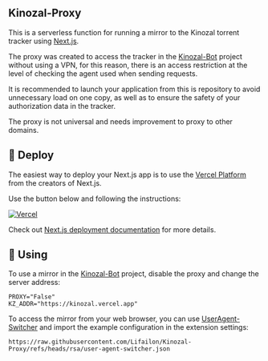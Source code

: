 ## Kinozal-Proxy

This is a serverless function for running a mirror to the Kinozal torrent tracker using [Next.js](https://nextjs.org).

The proxy was created to access the tracker in the [Kinozal-Bot](https://github.com/Lifailon/Kinozal-Bot) project without using a VPN, for this reason, there is an access restriction at the level of checking the agent used when sending requests.

It is recommended to launch your application from this is repository to avoid unnecessary load on one copy, as well as to ensure the safety of your authorization data in the tracker.

The proxy is not universal and needs improvement to proxy to other domains.

## 🔼 Deploy

The easiest way to deploy your Next.js app is to use the [Vercel Platform](https://vercel.com/new?utm_medium=default-template&filter=next.js&utm_source=create-next-app&utm_campaign=create-next-app-readme) from the creators of Next.js.

Use the button below and following the instructions:

[![Vercel](https://img.shields.io/badge/Deploy-%23000000.svg?style=for-the-badge&logo=vercel&logoColor=white)](https://vercel.com/new/torapi/clone?repository-url=https://github.com/lifailon/Kinozal-Proxy)

Check out [Next.js deployment documentation](https://nextjs.org/docs/app/building-your-application/deploying) for more details.

## 🚀 Using

To use a mirror in the [Kinozal-Bot](https://github.com/Lifailon/Kinozal-Bot) project, disable the proxy and change the server address:

```shell
PROXY="False"
KZ_ADDR="https://kinozal.vercel.app"
```

To access the mirror from your web browser, you can use [UserAgent-Switcher](https://github.com/ray-lothian/UserAgent-Switcher) and import the example configuration in the extension settings:

```
https://raw.githubusercontent.com/Lifailon/Kinozal-Proxy/refs/heads/rsa/user-agent-switcher.json
```